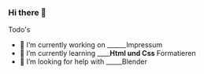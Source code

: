 ### Hi there 👋



Todo's

- 🔭 I’m currently working on ______Impressum
- 🌱 I’m currently learning ________Html und Css____ Formatieren
- 🤔 I’m looking for help with _____Blender

